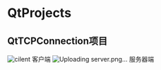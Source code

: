 # QtProjects
## QtTCPConnection项目
![cilent](https://github.com/user-attachments/assets/a92ead68-2e01-4600-bbd8-74ae5abe6673)
客户端
![Uploading server.png…]()
服务器端
